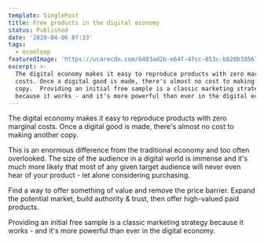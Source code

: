 ```yaml
---
template: SinglePost
title: Free products in the digital economy
status: Published
date: '2020-04-06 07:33'
tags:
  - ecomloop
featuredImage: 'https://ucarecdn.com/6483ad2b-e64f-47cc-853c-b620b39567d2/'
excerpt: >-
  The digital economy makes it easy to reproduce products with zero marginal
  costs. Once a digital good is made, there's almost no cost to making another
  copy.  Providing an initial free sample is a classic marketing strategy
  because it works - and it's more powerful than ever in the digital economy.
---
```

The digital economy makes it easy to reproduce products with zero marginal costs. Once a digital good is made, there's almost no cost to making another copy.  

This is an enormous difference from the traditional economy and too often overlooked. The size of the audience in a digital world is immense and it's much more likely that most of any given target audience will never even hear of your product - let alone considering purchasing. 

Find a way to offer something of value and remove the price barrier. Expand the potential market, build authority & trust, then offer high-valued paid products. 

Providing an initial free sample is a classic marketing strategy because it works - and it's more powerful than ever in the digital economy.
